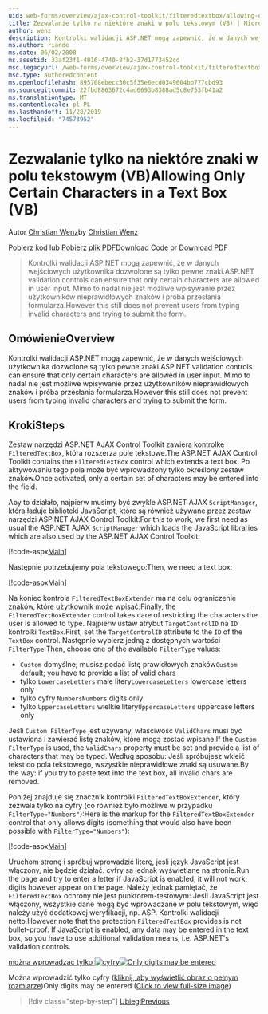 ```yaml
---
uid: web-forms/overview/ajax-control-toolkit/filteredtextbox/allowing-only-certain-characters-in-a-text-box-vb
title: Zezwalanie tylko na niektóre znaki w polu tekstowym (VB) | Microsoft Docs
author: wenz
description: Kontrolki walidacji ASP.NET mogą zapewnić, że w danych wejściowych użytkownika dozwolone są tylko pewne znaki. Jednak nadal nie jest możliwe wpisywanie przez użytkowników nieprawidłowych znaków...
ms.author: riande
ms.date: 06/02/2008
ms.assetid: 33af23f1-4016-4740-8fb2-37d1773452cd
msc.legacyurl: /web-forms/overview/ajax-control-toolkit/filteredtextbox/allowing-only-certain-characters-in-a-text-box-vb
msc.type: authoredcontent
ms.openlocfilehash: 895708ebecc30c5f35e6ecd0349604bb777cbd93
ms.sourcegitcommit: 22fbd8863672c4ad6693b8388ad5c8e753fb41a2
ms.translationtype: MT
ms.contentlocale: pl-PL
ms.lasthandoff: 11/28/2019
ms.locfileid: "74573952"
---
```

# <a name="allowing-only-certain-characters-in-a-text-box-vb"></a><span data-ttu-id="3776e-104">Zezwalanie tylko na niektóre znaki w polu tekstowym (VB)</span><span class="sxs-lookup"><span data-stu-id="3776e-104">Allowing Only Certain Characters in a Text Box (VB)</span></span>

<span data-ttu-id="3776e-105">Autor [Christian Wenz](https://github.com/wenz)</span><span class="sxs-lookup"><span data-stu-id="3776e-105">by [Christian Wenz](https://github.com/wenz)</span></span>

<span data-ttu-id="3776e-106">[Pobierz kod](https://download.microsoft.com/download/4/c/2/4c2def7a-0d23-4055-91f9-1f18504167d7/FilteredTextBox0.vb.zip) lub [Pobierz plik PDF](https://download.microsoft.com/download/b/6/a/b6ae89ee-df69-4c87-9bfb-ad1eb2b23373/filteredtextbox0VB.pdf)</span><span class="sxs-lookup"><span data-stu-id="3776e-106">[Download Code](https://download.microsoft.com/download/4/c/2/4c2def7a-0d23-4055-91f9-1f18504167d7/FilteredTextBox0.vb.zip) or [Download PDF](https://download.microsoft.com/download/b/6/a/b6ae89ee-df69-4c87-9bfb-ad1eb2b23373/filteredtextbox0VB.pdf)</span></span>

> <span data-ttu-id="3776e-107">Kontrolki walidacji ASP.NET mogą zapewnić, że w danych wejściowych użytkownika dozwolone są tylko pewne znaki.</span><span class="sxs-lookup"><span data-stu-id="3776e-107">ASP.NET validation controls can ensure that only certain characters are allowed in user input.</span></span> <span data-ttu-id="3776e-108">Mimo to nadal nie jest możliwe wpisywanie przez użytkowników nieprawidłowych znaków i próba przesłania formularza.</span><span class="sxs-lookup"><span data-stu-id="3776e-108">However this still does not prevent users from typing invalid characters and trying to submit the form.</span></span>

## <a name="overview"></a><span data-ttu-id="3776e-109">Omówienie</span><span class="sxs-lookup"><span data-stu-id="3776e-109">Overview</span></span>

<span data-ttu-id="3776e-110">Kontrolki walidacji ASP.NET mogą zapewnić, że w danych wejściowych użytkownika dozwolone są tylko pewne znaki.</span><span class="sxs-lookup"><span data-stu-id="3776e-110">ASP.NET validation controls can ensure that only certain characters are allowed in user input.</span></span> <span data-ttu-id="3776e-111">Mimo to nadal nie jest możliwe wpisywanie przez użytkowników nieprawidłowych znaków i próba przesłania formularza.</span><span class="sxs-lookup"><span data-stu-id="3776e-111">However this still does not prevent users from typing invalid characters and trying to submit the form.</span></span>

## <a name="steps"></a><span data-ttu-id="3776e-112">Kroki</span><span class="sxs-lookup"><span data-stu-id="3776e-112">Steps</span></span>

<span data-ttu-id="3776e-113">Zestaw narzędzi ASP.NET AJAX Control Toolkit zawiera kontrolkę `FilteredTextBox`, która rozszerza pole tekstowe.</span><span class="sxs-lookup"><span data-stu-id="3776e-113">The ASP.NET AJAX Control Toolkit contains the `FilteredTextBox` control which extends a text box.</span></span> <span data-ttu-id="3776e-114">Po aktywowaniu tego pola może być wprowadzony tylko określony zestaw znaków.</span><span class="sxs-lookup"><span data-stu-id="3776e-114">Once activated, only a certain set of characters may be entered into the field.</span></span>

<span data-ttu-id="3776e-115">Aby to działało, najpierw musimy być zwykle ASP.NET AJAX `ScriptManager`, która ładuje biblioteki JavaScript, które są również używane przez zestaw narzędzi ASP.NET AJAX Control Toolkit:</span><span class="sxs-lookup"><span data-stu-id="3776e-115">For this to work, we first need as usual the ASP.NET AJAX `ScriptManager` which loads the JavaScript libraries which are also used by the ASP.NET AJAX Control Toolkit:</span></span>

[!code-aspx[Main](allowing-only-certain-characters-in-a-text-box-vb/samples/sample1.aspx)]

<span data-ttu-id="3776e-116">Następnie potrzebujemy pola tekstowego:</span><span class="sxs-lookup"><span data-stu-id="3776e-116">Then, we need a text box:</span></span>

[!code-aspx[Main](allowing-only-certain-characters-in-a-text-box-vb/samples/sample2.aspx)]

<span data-ttu-id="3776e-117">Na koniec kontrola `FilteredTextBoxExtender` ma na celu ograniczenie znaków, które użytkownik może wpisać.</span><span class="sxs-lookup"><span data-stu-id="3776e-117">Finally, the `FilteredTextBoxExtender` control takes care of restricting the characters the user is allowed to type.</span></span> <span data-ttu-id="3776e-118">Najpierw ustaw atrybut `TargetControlID` na `ID` kontrolki `TextBox`.</span><span class="sxs-lookup"><span data-stu-id="3776e-118">First, set the `TargetControlID` attribute to the `ID` of the `TextBox` control.</span></span> <span data-ttu-id="3776e-119">Następnie wybierz jedną z dostępnych wartości `FilterType`:</span><span class="sxs-lookup"><span data-stu-id="3776e-119">Then, choose one of the available `FilterType` values:</span></span>

- <span data-ttu-id="3776e-120">`Custom` domyślne; musisz podać listę prawidłowych znaków</span><span class="sxs-lookup"><span data-stu-id="3776e-120">`Custom` default; you have to provide a list of valid chars</span></span>
- <span data-ttu-id="3776e-121">tylko `LowercaseLetters` małe litery</span><span class="sxs-lookup"><span data-stu-id="3776e-121">`LowercaseLetters` lowercase letters only</span></span>
- <span data-ttu-id="3776e-122">tylko cyfry `Numbers`</span><span class="sxs-lookup"><span data-stu-id="3776e-122">`Numbers` digits only</span></span>
- <span data-ttu-id="3776e-123">tylko `UppercaseLetters` wielkie litery</span><span class="sxs-lookup"><span data-stu-id="3776e-123">`UppercaseLetters` uppercase letters only</span></span>

<span data-ttu-id="3776e-124">Jeśli `Custom FilterType` jest używany, właściwość `ValidChars` musi być ustawiona i zawierać listę znaków, które mogą zostać wpisane.</span><span class="sxs-lookup"><span data-stu-id="3776e-124">If the `Custom FilterType` is used, the `ValidChars` property must be set and provide a list of characters that may be typed.</span></span> <span data-ttu-id="3776e-125">Według sposobu: Jeśli spróbujesz wkleić tekst do pola tekstowego, wszystkie nieprawidłowe znaki są usuwane.</span><span class="sxs-lookup"><span data-stu-id="3776e-125">By the way: if you try to paste text into the text box, all invalid chars are removed.</span></span>

<span data-ttu-id="3776e-126">Poniżej znajduje się znacznik kontrolki `FilteredTextBoxExtender`, który zezwala tylko na cyfry (co również było możliwe w przypadku `FilterType="Numbers"`):</span><span class="sxs-lookup"><span data-stu-id="3776e-126">Here is the markup for the `FilteredTextBoxExtender` control that only allows digits (something that would also have been possible with `FilterType="Numbers"`):</span></span>

[!code-aspx[Main](allowing-only-certain-characters-in-a-text-box-vb/samples/sample3.aspx)]

<span data-ttu-id="3776e-127">Uruchom stronę i spróbuj wprowadzić literę, jeśli język JavaScript jest włączony, nie będzie działać. cyfry są jednak wyświetlane na stronie.</span><span class="sxs-lookup"><span data-stu-id="3776e-127">Run the page and try to enter a letter if JavaScript is enabled, it will not work; digits however appear on the page.</span></span> <span data-ttu-id="3776e-128">Należy jednak pamiętać, że `FilteredTextBox` ochrony nie jest punktorem-testowym: Jeśli JavaScript jest włączony, wszystkie dane mogą być wprowadzane w polu tekstowym, więc należy użyć dodatkowej weryfikacji, np. ASP. Kontrolki walidacji netto.</span><span class="sxs-lookup"><span data-stu-id="3776e-128">However note that the protection `FilteredTextBox` provides is not bullet-proof: If JavaScript is enabled, any data may be entered in the text box, so you have to use additional validation means, i.e. ASP.NET's validation controls.</span></span>

<span data-ttu-id="3776e-129">[można wprowadzać tylko ![cyfry](allowing-only-certain-characters-in-a-text-box-vb/_static/image2.png)](allowing-only-certain-characters-in-a-text-box-vb/_static/image1.png)</span><span class="sxs-lookup"><span data-stu-id="3776e-129">[![Only digits may be entered](allowing-only-certain-characters-in-a-text-box-vb/_static/image2.png)](allowing-only-certain-characters-in-a-text-box-vb/_static/image1.png)</span></span>

<span data-ttu-id="3776e-130">Można wprowadzić tylko cyfry ([kliknij, aby wyświetlić obraz o pełnym rozmiarze](allowing-only-certain-characters-in-a-text-box-vb/_static/image3.png))</span><span class="sxs-lookup"><span data-stu-id="3776e-130">Only digits may be entered ([Click to view full-size image](allowing-only-certain-characters-in-a-text-box-vb/_static/image3.png))</span></span>

> [!div class="step-by-step"]
> [<span data-ttu-id="3776e-131">Ubiegł</span><span class="sxs-lookup"><span data-stu-id="3776e-131">Previous</span></span>](allowing-only-certain-characters-in-a-text-box-cs.md)
